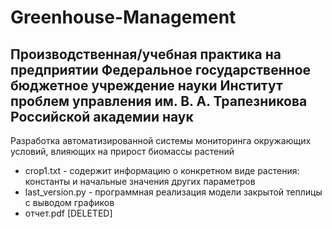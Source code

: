 # Greenhouse-Management
## Производственная/учебная практика на предприятии Федеральное государственное бюджетное учреждение науки Институт проблем управления им. В. А. Трапезникова Российской академии наук
Разработка автоматизированной системы мониторинга окружающих условий, влияющих на прирост биомассы растений

- crop1.txt - содержит информацию о конкретном виде растения: константы и начальные значения других параметров
- last_version.py - программная реализация модели закрытой теплицы с выводом графиков
- отчет.pdf [DELETED]
